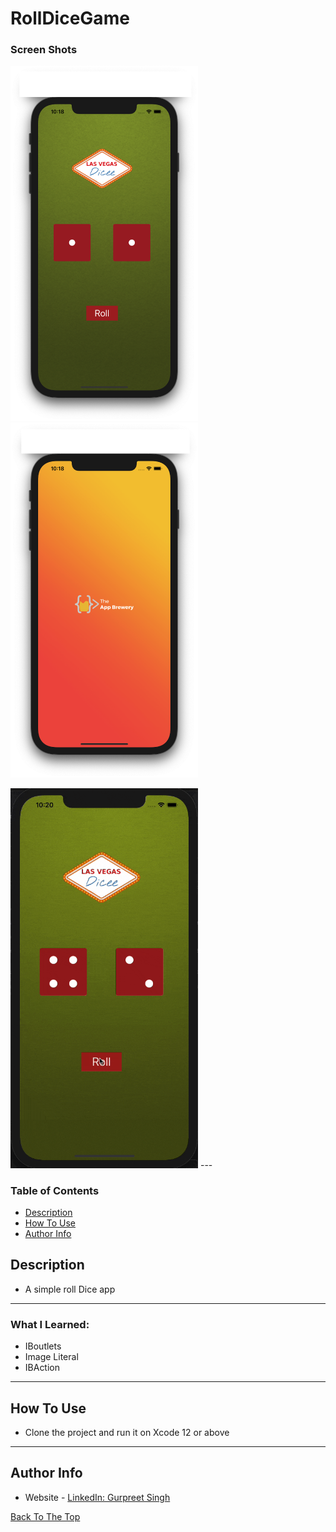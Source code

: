 # RollDiceGame
### Screen Shots

<img src="Github-Images/main.png" width="300"><img src="Github-Images/loading.png" width="300">

<img src="Github-Images/run.gif" width="300">
---

### Table of Contents

- [Description](#description)
- [How To Use](#how-to-use)
- [Author Info](#author-info)

## Description

- A simple roll Dice app

---

### What I Learned:
- IBoutlets
- Image Literal
- IBAction

---

## How To Use

- Clone the project and run it on Xcode 12 or above
---

## Author Info
- Website - [LinkedIn: Gurpreet Singh](https://www.linkedin.com/in/gurpreet-singh-a2651b107/)

[Back To The Top](#RollDiceGame)
